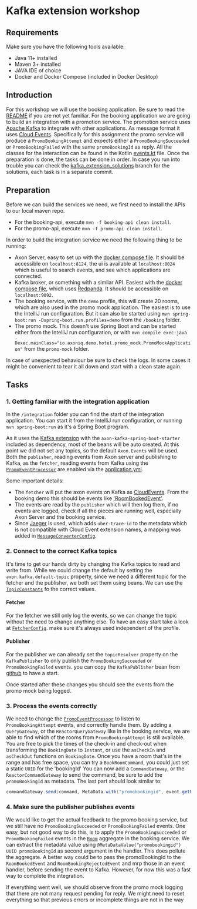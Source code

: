 # Kafka extension workshop

## Requirements

Make sure you have the following tools available:
- Java 11+ installed
- Maven 3+ installed
- JAVA IDE of choice
- Docker and Docker Compose (included in Docker Desktop)

## Introduction

For this workshop we will use the booking application. Be sure to read the [README](README.md) if you are not yet familiar.
For the booking application we are going to build an integration with a promotion service.
The promotion service uses [Apache Kafka](https://kafka.apache.org/) to integrate with other applications.
As message format it uses [Cloud Events](https://cloudevents.io/).
Specifically for this assignment the promo service will produce a `PromoBookingAttempt` and expects either a `PromoBookingSucceeded` or `PromoBookingFailed` with the same `promoBookingId` as reply.
All the classes for the interaction can be found in the Kotlin [events.kt](promo-api/src/main/kotlin/io/axoniq/demo/hotel/promo/events.kt) file.
Once the preparation is done, the tasks can be done in order.
In case you run into trouble you can check the [kafka_extension_solutions](https://github.com/AxonIQ/hotel-demo/tree/kafka_extension_solutions) branch for the solutions, each task is in a separate commit.

## Preparation

Before we can build the services we need, we first need to install the APIs to our local maven repo.
- For the booking-api, execute `mvn -f booking-api clean install`.
- For the promo-api, execute `mvn -f promo-api clean install`.

In order to build the integration service we need the following thing to be running:
- Axon Server, easy to set up with the [docker compose file](docker-compose.yml). It should be accessible on `localhost:8124`, the ui is available at `localhost:8024` which is useful to search events, and see which applications are connected.
- Kafka broker, or something with a similar API. Easiest with the [docker compose file](docker-compose.yml), which uses [Redpanda](https://redpanda.com/). It should be accessible on `localhost:9092`.
- The booking service, with the `demo` profile, this will create 20 rooms, which are also used in the promo mock application. The easiest is to use the IntelliJ run configuration. But it can also be started using `mvn spring-boot:run -Dspring-boot.run.profiles=demo` from the `/booking` folder.
- The promo mock. This doesn't use Spring Boot and can be started either from the IntelliJ run configuration, or with `mvn compile exec:java -Dexec.mainClass="io.axoniq.demo.hotel.promo_mock.PromoMockApplication"` from the `promo-mock` folder.

In case of unexpected behaviour be sure to check the logs. In some cases it might be convenient to tear it all down and start with a clean state again.

## Tasks

### 1. Getting familiar with the integration application

In the `/integration` folder you can find the start of the integration application.
You can start it from the IntelliJ run configuration, or running `mvn spring-boot:run` as it's a Spring Boot program.

As it uses the [Kafka extension](https://github.com/AxonFramework/extension-kafka) with the `axon-kafka-spring-boot-starter` included as dependency, most of the beans will be auto created.
At this point we did not set any topics, so the default `Axon.Events` will be used. Both the `publisher`, reading events from Axon server and publishing to Kafka, as the `fetcher`, reading events from Kafka using the [`PromoEventProcessor`](/integration/src/main/java/io/axoniq/demo/hotel/promo_integration/event/PromoEventProcessor.java) are enabled via the [application.yml](/integration/src/main/resources/application.yml).

Some important details:
- The `fetcher` will put the axon events on Kafka as [CloudEvents](https://cloudevents.io/). From the booking demo this should be events like ['RoomBookedEvent'](/booking-api/src/main/kotlin/io/axoniq/demo/hotel/booking/command/api/events.kt).
- The events are read by the `publisher` which will then log them, if no events are logged, check if all the pieces are running well, especially Axon Server and the booking service.
- Since [Jaeger](https://www.jaegertracing.io/) is used, which adds `uber-trace-id` to the metadata which is not compatible with Cloud Event extension names, a mapping was added in [`MessageConverterConfig`](/integration/src/main/java/io/axoniq/demo/hotel/promo_integration/configuration/MessageConverterConfig.java).

### 2. Connect to the correct Kafka topics

It's time to get our hands dirty by changing the Kafka topics to read and write from.
While we could change the default by setting the `axon.kafka.default-topic` property, since we need a different topic for the fetcher and the publisher, we both set them using beans.
We can use the [`TopicConstants`](promo-api/src/main/kotlin/io/axoniq/demo/hotel/promo/TopicConstants.kt) fo the correct values.

#### Fetcher

For the fetcher we still only log the events, so we can change the topic without the need to change anything else.
To have an easy start take a look at [`FetcherConfig`](/integration/src/main/java/io/axoniq/demo/hotel/promo_integration/configuration/FetcherConfig.java).
make sure it's always used independent of the profile.

#### Publisher

For the publisher we can already set the `topicResolver` property on the `KafkaPublisher` to only publish the `PromoBookingSucceeded` or `PromoBookingFailed` events.
you can copy the `KafkaPublisher` bean from [github](https://github.com/AxonFramework/extension-kafka/blob/248ca36450a8b4f727addefcbc1aa1767721ee2c/kafka-spring-boot-autoconfigure/src/main/java/org/axonframework/extensions/kafka/autoconfig/KafkaAutoConfiguration.java#L154) to have a start.

Once started after these changes you should see the events from the promo mock being logged.

### 3. Process the events correctly

We need to change the [`PromoEventProcessor`](/integration/src/main/java/io/axoniq/demo/hotel/promo_integration/event/PromoEventProcessor.java) to listen to `PromoBookingAttempt` events, and correctly handle them.
By adding a `QueryGateway`, or the `ReactorQueryGateway` like in the booking service, we are able to find which of the rooms from `PromoBookingAttempt` is still available.
You are free to pick the times of the check-in and check-out when transforming the `BookingDate` to `Instant`, or use the `asCheckIn` and `asCheckOut` functions on `BookingDate`.
Once you have a room that's in the range and has free space, you can try a `BookRoomCommand`, you could just set a static `UUID` for the 'bookingId'
You can now add a `CommandGateway`, or the `ReactorCommandGateway` to send the command, be sure to add the `promoBookingId` as metadata.
The last part should look similar to:
```java
commandGateway.send(command, MetaData.with("promobookingid", event.getPromoBookingId()));
```

### 4. Make sure the publisher publishes events

We would like to get the actual feedback to the promo booking service, but we still have no `PromoBookingSucceeded` or `PromoBookingFailed` events.
One easy, but not good way to do this, is to apply the `PromoBookingSucceeded` or `PromoBookingFailed` events in the [`Room`](/booking/src/main/java/io/axoniq/demo/hotel/booking/command/Room.java) aggregate in the booking service.
We can extract the metadata value using `@MetaDataValue("promobookingid") UUID promoBookingId` as second argument in the handler.
This does pollute the aggregate. A better way could be to pass the promoBookingId to the `RoomBookedEvent` and `RoomBookingRejectedEvent` and mrp those in an event handler, before sending the event to Kafka.
However, for now this was a fast way to complete the integration.

If everything went well, we should observe from the promo mock logging that there are not many request pending for reply.
We might need to reset everything so that previous errors or incomplete things are not in the way